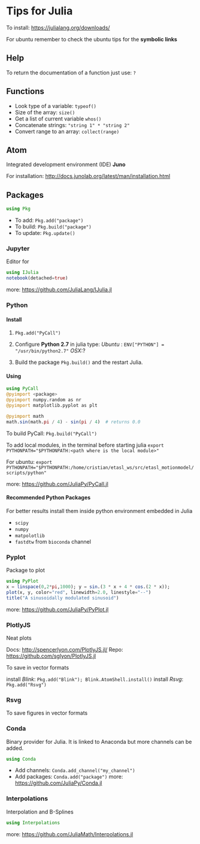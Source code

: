 Tips for Julia
=============================
To install: <https://julialang.org/downloads/>

For ubuntu remember to check the ubuntu tips for the **symbolic links**

 Help
------------------
To return the documentation of a function just use: `?`

Functions
----------------------
* Look type of a variable: `typeof()`
* Size of the array: `size()`
* Get a list of current variable `whos()`
* Concatenate strings: `"string 1" * "string 2"`
* Convert range to an array: `collect(range)`

Atom
--------------------------
Integrated development environment (IDE) **Juno**

For installation: http://docs.junolab.org/latest/man/installation.html

Packages
---------------
```Julia
using Pkg
```

* To add: `Pkg.add("package")`
* To build: `Pkg.build("package")`
* To update: `Pkg.update()`

### Jupyter

Editor for

```Julia
using IJulia
notebook(detached=true)
```

more: <https://github.com/JuliaLang/IJulia.jl>


### Python

#### Install

1. `Pkg.add("PyCall")`

2. Configure **Python 2.7** in julia type:
  *Ubuntu* : `ENV["PYTHON"] = "/usr/bin/python2.7"`
  *OSX*:?

3. Build the package `Pkg.build()` and the restart Julia.

#### Using
```Julia
using PyCall
@pyimport <package>
@pyimport numpy.random as nr
@pyimport matplotlib.pyplot as plt

@pyimport math
math.sin(math.pi / 4) - sin(pi / 4)  # returns 0.0
```
To build PyCall: `Pkg.build("PyCall")`


To add local modules, in the terminal before starting julia `export PYTHONPATH="$PYTHONPATH:<path where is the local module>"`

For ubuntu: `export PYTHONPATH="$PYTHONPATH:/home/cristian/etasl_ws/src/etasl_motionmodel/scripts/python"`

more: <https://github.com/JuliaPy/PyCall.jl>

#### Recommended Python Packages

For better results install them inside python environment embedded in Julia

* `scipy`
* `numpy`
* `matpolotlib`
* `fastdtw` from `bioconda` channel


### Pyplot

Package to plot

```Julia
using PyPlot
x = linspace(0,2*pi,1000); y = sin.(3 * x + 4 * cos.(2 * x));
plot(x, y, color="red", linewidth=2.0, linestyle="--")
title("A sinusoidally modulated sinusoid")
```

more: <https://github.com/JuliaPy/PyPlot.jl>

### PlotlyJS

Neat plots

Docs: <http://spencerlyon.com/PlotlyJS.jl/>
Repo: <https://github.com/sglyon/PlotlyJS.jl>

To save in vector formats

install *Blink*: `Pkg.add("Blink"); Blink.AtomShell.install()`
install *Rsvg*: `Pkg.add("Rsvg")`
### Rsvg

To save figures in vector formats

### Conda

Binary provider for Julia. It is linked to Anaconda but more channels can be added.

```Julia
using Conda
```

* Add channels: `Conda.add_channel("my_channel")`
* Add packages: `Conda.add("package")`
more: <https://github.com/JuliaPy/Conda.jl>

### Interpolations

Interpolation and B-Splines

```Julia
using Interpolations
```


more: <https://github.com/JuliaMath/Interpolations.jl>
